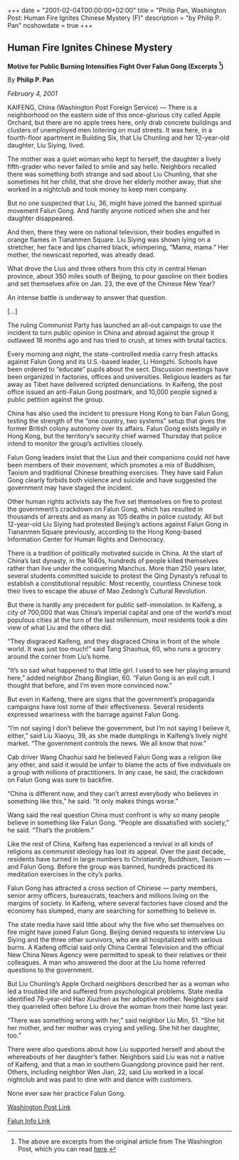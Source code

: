 +++
date = "2001-02-04T00:00:00+02:00"
title = "Philip Pan, Washington Post: Human Fire Ignites Chinese Mystery (F)"
description = "by Philip P. Pan"
noshowdate = true
+++

## Human Fire Ignites Chinese Mystery
**Motive for Public Burning Intensifies Fight Over Falun Gong (Excerpts [^1])**

By **Philip P. Pan**

*February 4, 2001*


KAIFENG, China (Washington Post Foreign Service) — There is a neighborhood on the eastern side of this once-glorious city called Apple Orchard, but there are no apple trees here, only drab concrete buildings and clusters of unemployed men loitering on mud streets. It was here, in a fourth-floor apartment in Building Six, that Liu Chunling and her 12-year-old daughter, Liu Siying, lived.

The mother was a quiet woman who kept to herself, the daughter a lively fifth-grader who never failed to smile and say hello. Neighbors recalled there was something both strange and sad about Liu Chunling, that she sometimes hit her child, that she drove her elderly mother away, that she worked in a nightclub and took money to keep men company.

But no one suspected that Liu, 36, might have joined the banned spiritual movement Falun Gong. And hardly anyone noticed when she and her daughter disappeared.

And then, there they were on national television, their bodies engulfed in orange flames in Tiananmen Square. Liu Siying was shown lying on a stretcher, her face and lips charred black, whimpering, “Mama, mama.” Her mother, the newscast reported, was already dead.

What drove the Lius and three others from this city in central Henan province, about 350 miles south of Beijing, to pour gasoline on their bodies and set themselves afire on Jan. 23, the eve of the Chinese New Year?

An intense battle is underway to answer that question.

[…]

The ruling Communist Party has launched an all-out campaign to use the incident to turn public opinion in China and abroad against the group it outlawed 18 months ago and has tried to crush, at times with brutal tactics.

Every morning and night, the state-controlled media carry fresh attacks against Falun Gong and its U.S.-based leader, Li Hongzhi. Schools have been ordered to “educate” pupils about the sect. Discussion meetings have been organized in factories, offices and universities. Religious leaders as far away as Tibet have delivered scripted denunciations. In Kaifeng, the post office issued an anti-Falun Gong postmark, and 10,000 people signed a public petition against the group.

China has also used the incident to pressure Hong Kong to ban Falun Gong, testing the strength of the “one country, two systems” setup that gives the former British colony autonomy over its affairs. Falun Gong exists legally in Hong Kong, but the territory’s security chief warned Thursday that police intend to monitor the group’s activities closely.

Falun Gong leaders insist that the Lius and their companions could not have been members of their movement, which promotes a mix of Buddhism, Taoism and traditional Chinese breathing exercises. They have said Falun Gong clearly forbids both violence and suicide and have suggested the government may have staged the incident.

Other human rights activists say the five set themselves on fire to protest the government’s crackdown on Falun Gong, which has resulted in thousands of arrests and as many as 105 deaths in police custody. All but 12-year-old Liu Siying had protested Beijing’s actions against Falun Gong in Tiananmen Square previously, according to the Hong Kong-based Information Center for Human Rights and Democracy.

There is a tradition of politically motivated suicide in China. At the start of China’s last dynasty, in the 1640s, hundreds of people killed themselves rather than live under the conquering Manchus. More than 250 years later, several students committed suicide to protest the Qing Dynasty’s refusal to establish a constitutional republic. Most recently, countless Chinese took their lives to escape the abuse of Mao Zedong’s Cultural Revolution.

But there is hardly any precedent for public self-immolation. In Kaifeng, a city of 700,000 that was China’s imperial capital and one of the world’s most populous cities at the turn of the last millennium, most residents took a dim view of what Liu and the others did.

“They disgraced Kaifeng, and they disgraced China in front of the whole world. It was just too much!” said Tang Shaohua, 60, who runs a grocery around the corner from Liu’s home.

“It’s so sad what happened to that little girl. I used to see her playing around here,” added neighbor Zhang Binglian, 60. “Falun Gong is an evil cult. I thought that before, and I’m even more convinced now.”

But even in Kaifeng, there are signs that the government’s propaganda campaigns have lost some of their effectiveness. Several residents expressed weariness with the barrage against Falun Gong.

“I’m not saying I don’t believe the government, but I’m not saying I believe it, either,” said Liu Xiaoyu, 39, as she made dumplings in Kaifeng’s lively night market. “The government controls the news. We all know that now.”

Cab driver Wang Chaohui said he believed Falun Gong was a religion like any other, and said it would be unfair to blame the acts of five individuals on a group with millions of practitioners. In any case, he said, the crackdown on Falun Gong was sure to backfire.

“China is different now, and they can’t arrest everybody who believes in something like this,” he said. “It only makes things worse.”

Wang said the real question China must confront is why so many people believe in something like Falun Gong. “People are dissatisfied with society,” he said. “That’s the problem.”

Like the rest of China, Kaifeng has experienced a revival in all kinds of religions as communist ideology has lost its appeal. Over the past decade, residents have turned in large numbers to Christianity, Buddhism, Taoism — and Falun Gong. Before the group was banned, hundreds practiced its meditation exercises in the city’s parks.

Falun Gong has attracted a cross section of Chinese — party members, senior army officers, bureaucrats, teachers and millions living on the margins of society. In Kaifeng, where several factories have closed and the economy has slumped, many are searching for something to believe in.

The state media have said little about why the five who set themselves on fire might have joined Falun Gong. Beijing denied requests to interview Liu Siying and the three other survivors, who are all hospitalized with serious burns. A Kaifeng official said only China Central Television and the official New China News Agency were permitted to speak to their relatives or their colleagues. A man who answered the door at the Liu home referred questions to the government.

But Liu Chunling’s Apple Orchard neighbors described her as a woman who led a troubled life and suffered from psychological problems. State media identified 78-year-old Hao Xiuzhen as her adoptive mother. Neighbors said they quarreled often before Liu drove the woman from their home last year.

“There was something wrong with her,” said neighbor Liu Min, 51. “She hit her mother, and her mother was crying and yelling. She hit her daughter, too.”

There were also questions about how Liu supported herself and about the whereabouts of her daughter’s father. Neighbors said Liu was not a native of Kaifeng, and that a man in southern Guangdong province paid her rent. Others, including neighbor Wen Jian, 22, said Liu worked in a local nightclub and was paid to dine with and dance with customers.

None ever saw her practice Falun Gong.

[^1]: The above are excerpts from the original article from The Washington Post, which you can read [here](https://www.washingtonpost.com/archive/politics/2001/02/04/human-fire-ignites-chinese-mystery/e27303e3-6117-4ec3-b6cf-58f03cdb4773/).

[Washington Post Link](https://www.washingtonpost.com/archive/politics/2001/02/04/human-fire-ignites-chinese-mystery/e27303e3-6117-4ec3-b6cf-58f03cdb4773/?utm_term=.e0b129d43a6c)

[Falun Info Link](http://faluninfo.net/washington-post-human-fire-ignites-chinese-mystery-excerpts/)